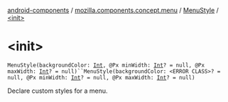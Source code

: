 [android-components](../../index.md) / [mozilla.components.concept.menu](../index.md) / [MenuStyle](index.md) / [&lt;init&gt;](./-init-.md)

# &lt;init&gt;

`MenuStyle(backgroundColor: `[`Int`](https://kotlinlang.org/api/latest/jvm/stdlib/kotlin/-int/index.html)`, @Px minWidth: `[`Int`](https://kotlinlang.org/api/latest/jvm/stdlib/kotlin/-int/index.html)`? = null, @Px maxWidth: `[`Int`](https://kotlinlang.org/api/latest/jvm/stdlib/kotlin/-int/index.html)`? = null)``MenuStyle(backgroundColor: <ERROR CLASS>? = null, @Px minWidth: `[`Int`](https://kotlinlang.org/api/latest/jvm/stdlib/kotlin/-int/index.html)`? = null, @Px maxWidth: `[`Int`](https://kotlinlang.org/api/latest/jvm/stdlib/kotlin/-int/index.html)`? = null)`

Declare custom styles for a menu.

